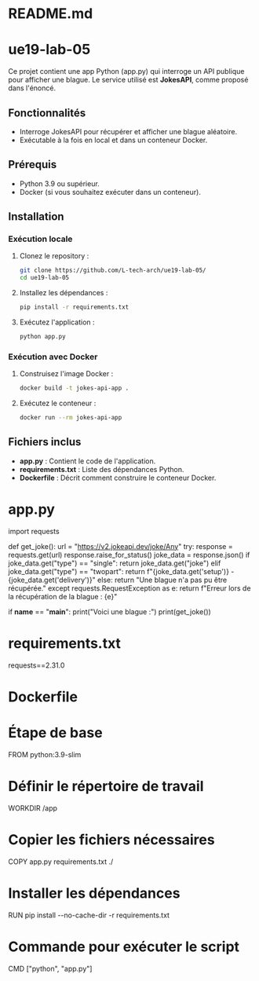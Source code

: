 # README.md

# ue19-lab-05

Ce projet contient une app Python (app.py) qui interroge un API publique pour afficher une blague. Le service utilisé est **JokesAPI**, comme proposé dans l'énoncé.

## Fonctionnalités
- Interroge JokesAPI pour récupérer et afficher une blague aléatoire.
- Exécutable à la fois en local et dans un conteneur Docker.

## Prérequis
- Python 3.9 ou supérieur.
- Docker (si vous souhaitez exécuter dans un conteneur).

## Installation

### Exécution locale
1. Clonez le repository :
   ```bash
   git clone https://github.com/L-tech-arch/ue19-lab-05/
   cd ue19-lab-05
   ```

2. Installez les dépendances :
   ```bash
   pip install -r requirements.txt
   ```

3. Exécutez l'application :
   ```bash
   python app.py
   ```

### Exécution avec Docker
1. Construisez l'image Docker :
   ```bash
   docker build -t jokes-api-app .
   ```

2. Exécutez le conteneur :
   ```bash
   docker run --rm jokes-api-app
   ```

## Fichiers inclus
- **app.py** : Contient le code de l'application.
- **requirements.txt** : Liste des dépendances Python.
- **Dockerfile** : Décrit comment construire le conteneur Docker.

# app.py

import requests

def get_joke():
    url = "https://v2.jokeapi.dev/joke/Any"
    try:
        response = requests.get(url)
        response.raise_for_status()
        joke_data = response.json()
        if joke_data.get("type") == "single":
            return joke_data.get("joke")
        elif joke_data.get("type") == "twopart":
            return f"{joke_data.get('setup')} - {joke_data.get('delivery')}"
        else:
            return "Une blague n'a pas pu être récupérée."
    except requests.RequestException as e:
        return f"Erreur lors de la récupération de la blague : {e}"

if __name__ == "__main__":
    print("Voici une blague :")
    print(get_joke())

# requirements.txt

requests==2.31.0

# Dockerfile

# Étape de base
FROM python:3.9-slim

# Définir le répertoire de travail
WORKDIR /app

# Copier les fichiers nécessaires
COPY app.py requirements.txt ./

# Installer les dépendances
RUN pip install --no-cache-dir -r requirements.txt

# Commande pour exécuter le script
CMD ["python", "app.py"]
